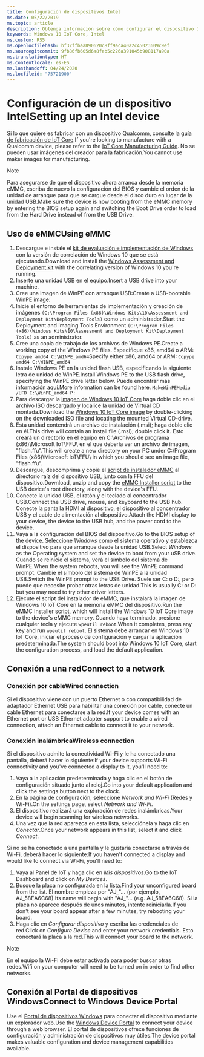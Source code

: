 ```yaml
---
title: Configuración de dispositivos Intel
ms.date: 05/22/2019
ms.topic: article
description: Obtenga información sobre cómo configurar el dispositivo Intel con Windows 10 IoT Core.
keywords: Windows 10 IoT Core, Intel
ms.custom: RS5
ms.openlocfilehash: bf32ffbaa890620c8ff9aca40a2c45023609c9ef
ms.sourcegitcommit: 9fb86fb605d6a8feb5c226a391045b908117a90a
ms.translationtype: HT
ms.contentlocale: es-ES
ms.lasthandoff: 04/24/2020
ms.locfileid: "75721900"
---
```

# <a name="setting-up-an-intel-device"></a><span data-ttu-id="6fcea-104">Configuración de un dispositivo Intel</span><span class="sxs-lookup"><span data-stu-id="6fcea-104">Setting up an Intel device</span></span>

<span data-ttu-id="6fcea-105">Si lo que quiere es fabricar con un dispositivo Qualcomm, consulte la [guía de fabricación de IoT Core](https://docs.microsoft.com/windows-hardware/manufacture/iot/iot-core-manufacturing-guide).</span><span class="sxs-lookup"><span data-stu-id="6fcea-105">If you're looking to manufacture with a Qualcomm device, please refer to the [IoT Core Manufacturing Guide](https://docs.microsoft.com/windows-hardware/manufacture/iot/iot-core-manufacturing-guide).</span></span> <span data-ttu-id="6fcea-106">No se pueden usar imágenes del creador para la fabricación.</span><span class="sxs-lookup"><span data-stu-id="6fcea-106">You cannot use maker images for manufacturing.</span></span>

> [!NOTE]
> <span data-ttu-id="6fcea-107">Para asegurarse de que el dispositivo ahora arranca desde la memoria eMMC, escriba de nuevo la configuración del BIOS y cambie el orden de la unidad de arranque para que se cargue desde el disco duro en lugar de la unidad USB.</span><span class="sxs-lookup"><span data-stu-id="6fcea-107">Make sure the device is now booting from the eMMC memory by entering the BIOS setup again and switching the Boot Drive order to load from the Hard Drive instead of from the USB Drive.</span></span>

## <a name="using-emmc"></a><span data-ttu-id="6fcea-108">Uso de eMMC</span><span class="sxs-lookup"><span data-stu-id="6fcea-108">Using eMMC</span></span>

1. <span data-ttu-id="6fcea-109">Descargue e instale el [kit de evaluación e implementación de Windows](https://docs.microsoft.com/windows-hardware/get-started/adk-install) con la versión de correlación de Windows 10 que se está ejecutando.</span><span class="sxs-lookup"><span data-stu-id="6fcea-109">Download and install the [Windows Assessment and Deployment kit](https://docs.microsoft.com/windows-hardware/get-started/adk-install) with the correlating version of Windows 10 you're running.</span></span>
2. <span data-ttu-id="6fcea-110">Inserte una unidad USB en el equipo.</span><span class="sxs-lookup"><span data-stu-id="6fcea-110">Insert a USB drive into your machine.</span></span>
3. <span data-ttu-id="6fcea-111">Cree una imagen de WinPE con arranque USB:</span><span class="sxs-lookup"><span data-stu-id="6fcea-111">Create a USB-bootable WinPE image:</span></span>
4. <span data-ttu-id="6fcea-112">Inicie el entorno de herramientas de implementación y creación de imágenes `(C:\Program Files (x86)\Windows Kits\10\Assessment and Deployment Kit\Deployment Tools)` como un administrador.</span><span class="sxs-lookup"><span data-stu-id="6fcea-112">Start the Deployment and Imaging Tools Environment `(C:\Program Files (x86)\Windows Kits\10\Assessment and Deployment Kit\Deployment Tools)` as an administrator.</span></span>
5. <span data-ttu-id="6fcea-113">Cree una copia de trabajo de los archivos de Windows PE.</span><span class="sxs-lookup"><span data-stu-id="6fcea-113">Create a working copy of the Windows PE files.</span></span> <span data-ttu-id="6fcea-114">Especifique x86, amd64 o ARM: `Copype amd64 C:\WINPE_amd64`</span><span class="sxs-lookup"><span data-stu-id="6fcea-114">Specify either x86, amd64 or ARM: `Copype amd64 C:\WINPE_amd64`</span></span>
6. <span data-ttu-id="6fcea-115">Instale Windows PE en la unidad flash USB, especificando la siguiente letra de unidad de WinPE.</span><span class="sxs-lookup"><span data-stu-id="6fcea-115">Install Windows PE to the USB flash drive, specifying the WinPE drive letter below.</span></span> <span data-ttu-id="6fcea-116">Puede encontrar más información [aquí](https://docs.microsoft.com/windows-hardware/manufacture/desktop/winpe-create-usb-bootable-drive).</span><span class="sxs-lookup"><span data-stu-id="6fcea-116">More information can be found [here](https://docs.microsoft.com/windows-hardware/manufacture/desktop/winpe-create-usb-bootable-drive).</span></span> `MakeWinPEMedia /UFD C:\WinPE_amd64 P:`
7. <span data-ttu-id="6fcea-117">Para descargar la [imagen de Windows 10 IoT Core](https://downloads.up-community.org/?post_type=wpdmpro&p=204&preview=true) haga doble clic en el archivo ISO descargado y localice la unidad de Virtual CD montada.</span><span class="sxs-lookup"><span data-stu-id="6fcea-117">Download the [Windows 10 IoT Core image](https://downloads.up-community.org/?post_type=wpdmpro&p=204&preview=true) by double-clicking on the downloaded ISO file and locating the mounted Virtual CD-drive.</span></span>
8. <span data-ttu-id="6fcea-118">Esta unidad contendrá un archivo de instalación (.msi); haga doble clic en él.</span><span class="sxs-lookup"><span data-stu-id="6fcea-118">This drive will contain an install file (.msi); double click it.</span></span> <span data-ttu-id="6fcea-119">Esto creará un directorio en el equipo en C:\Archivos de programa (x86)\Microsoft IoT\FFU\ en el que debería ver un archivo de imagen, "flash.ffu".</span><span class="sxs-lookup"><span data-stu-id="6fcea-119">This will create a new directory on your PC under C:\Program Files (x86)\Microsoft IoT\FFU\ in which you shoul d see an image file, "flash.ffu".</span></span>
9. <span data-ttu-id="6fcea-120">Descargue, descomprima y copie el [script de instalador eMMC](https://github.com/ms-iot/content/blob/develop/Resources/eMMCInstaller.zip) al directorio raíz del dispositivo USB, junto con la FFU del dispositivo.</span><span class="sxs-lookup"><span data-stu-id="6fcea-120">Download, unzip and copy the [eMMC Installer script](https://github.com/ms-iot/content/blob/develop/Resources/eMMCInstaller.zip) to the USB device's root directory, along with the device's FFU.</span></span>
10. <span data-ttu-id="6fcea-121">Conecte la unidad USB, el ratón y el teclado al concentrador USB.</span><span class="sxs-lookup"><span data-stu-id="6fcea-121">Connect the USB drive, mouse, and keyboard to the USB hub.</span></span> <span data-ttu-id="6fcea-122">Conecte la pantalla HDMI al dispositivo, el dispositivo al concentrador USB y el cable de alimentación al dispositivo.</span><span class="sxs-lookup"><span data-stu-id="6fcea-122">Attach the HDMI display to your device, the device to the USB hub, and the power cord to the device.</span></span>
11. <span data-ttu-id="6fcea-123">Vaya a la configuración del BIOS del dispositivo.</span><span class="sxs-lookup"><span data-stu-id="6fcea-123">Go to the BIOS setup of the device.</span></span> <span data-ttu-id="6fcea-124">Seleccione *Windows* como el sistema operativo y establezca el dispositivo para que arranque desde la unidad USB.</span><span class="sxs-lookup"><span data-stu-id="6fcea-124">Select *Windows* as the Operating system and set the device to boot from your uSB drive.</span></span> <span data-ttu-id="6fcea-125">Cuando se reinicie el sistema, verá el símbolo del sistema de WinPE.</span><span class="sxs-lookup"><span data-stu-id="6fcea-125">When the system reboots, you will see the WinPE command prompt.</span></span> <span data-ttu-id="6fcea-126">Cambie el símbolo del sistema de WinPE a la unidad USB.</span><span class="sxs-lookup"><span data-stu-id="6fcea-126">Switch the WinPE prompt to the USB Drive.</span></span> <span data-ttu-id="6fcea-127">Suele ser C: o D:, pero puede que necesite probar otras letras de unidad.</span><span class="sxs-lookup"><span data-stu-id="6fcea-127">This is usually C: or D: but you may need to try other driver letters.</span></span>
12. <span data-ttu-id="6fcea-128">Ejecute el script del instalador de eMMC, que instalará la imagen de Windows 10 IoT Core en la memoria eMMC del dispositivo.</span><span class="sxs-lookup"><span data-stu-id="6fcea-128">Run the eMMC Installer script, which will install the Windows 10 IoT Core image to the device's eMMC memory.</span></span> <span data-ttu-id="6fcea-129">Cuando haya terminado, presione cualquier tecla y ejecute `wpeutil reboot`.</span><span class="sxs-lookup"><span data-stu-id="6fcea-129">When it completes, press any key and run `wpeutil reboot`.</span></span> <span data-ttu-id="6fcea-130">El sistema debe arrancar en Windows 10 IoT Core, iniciar el proceso de configuración y cargar la aplicación predeterminada.</span><span class="sxs-lookup"><span data-stu-id="6fcea-130">The system should boot into Windows 10 IoT Core, start the configuration process, and load the default application.</span></span>

## <a name="connect-to-a-network"></a><span data-ttu-id="6fcea-131">Conexión a una red</span><span class="sxs-lookup"><span data-stu-id="6fcea-131">Connect to a network</span></span>

### <a name="wired-connection"></a><span data-ttu-id="6fcea-132">Conexión por cable</span><span class="sxs-lookup"><span data-stu-id="6fcea-132">Wired connection</span></span>
<span data-ttu-id="6fcea-133">Si el dispositivo viene con un puerto Ethernet o con compatibilidad de adaptador Ethernet USB para habilitar una conexión por cable, conecte un cable Ethernet para conectarse a la red.</span><span class="sxs-lookup"><span data-stu-id="6fcea-133">If your device comes with an Ethernet port or USB Ethernet adapter support to enable a wired connection, attach an Ethernet cable to connect it to your network.</span></span>

### <a name="wireless-connection"></a><span data-ttu-id="6fcea-134">Conexión inalámbrica</span><span class="sxs-lookup"><span data-stu-id="6fcea-134">Wireless connection</span></span>
<span data-ttu-id="6fcea-135">Si el dispositivo admite la conectividad Wi-Fi y le ha conectado una pantalla, deberá hacer lo siguiente:</span><span class="sxs-lookup"><span data-stu-id="6fcea-135">If your device supports Wi-Fi connectivity and you've connected a display to it, you'll need to:</span></span>

1. <span data-ttu-id="6fcea-136">Vaya a la aplicación predeterminada y haga clic en el botón de configuración situado junto al reloj.</span><span class="sxs-lookup"><span data-stu-id="6fcea-136">Go into your default application and click the settings button next to the clock.</span></span>
2. <span data-ttu-id="6fcea-137">En la página de configuración, seleccione _Network and Wi-Fi_ (Redes y Wi-Fi).</span><span class="sxs-lookup"><span data-stu-id="6fcea-137">On the settings page, select _Network and Wi-Fi_.</span></span>
3. <span data-ttu-id="6fcea-138">El dispositivo realizará una exploración de redes inalámbricas.</span><span class="sxs-lookup"><span data-stu-id="6fcea-138">Your device will begin scanning for wireless networks.</span></span>
4. <span data-ttu-id="6fcea-139">Una vez que la red aparezca en esta lista, selecciónela y haga clic en _Conectar_.</span><span class="sxs-lookup"><span data-stu-id="6fcea-139">Once your network appears in this list, select it and click _Connect_.</span></span>

<span data-ttu-id="6fcea-140">Si no se ha conectado a una pantalla y le gustaría conectarse a través de Wi-Fi, deberá hacer lo siguiente:</span><span class="sxs-lookup"><span data-stu-id="6fcea-140">If you haven't connected a display and would like to connect via Wi-Fi, you'll need to:</span></span>

1. <span data-ttu-id="6fcea-141">Vaya al Panel de IoT y haga clic en _Mis dispositivos_.</span><span class="sxs-lookup"><span data-stu-id="6fcea-141">Go to the IoT Dashboard and click on _My Devices_.</span></span>
2. <span data-ttu-id="6fcea-142">Busque la placa no configurada en la lista.</span><span class="sxs-lookup"><span data-stu-id="6fcea-142">Find your unconfigured board from the list.</span></span> <span data-ttu-id="6fcea-143">El nombre empieza por "AJ_"… (por ejemplo, AJ_58EA6C68).</span><span class="sxs-lookup"><span data-stu-id="6fcea-143">Its name will begin with "AJ_"... (e.g. AJ_58EA6C68).</span></span> <span data-ttu-id="6fcea-144">Si la placa no aparece después de unos minutos, intente reiniciarla.</span><span class="sxs-lookup"><span data-stu-id="6fcea-144">If you don't see your board appear after a few minutes, try rebooting your board.</span></span>
3. <span data-ttu-id="6fcea-145">Haga clic en _Configurar dispositivo_ y escriba las credenciales de red.</span><span class="sxs-lookup"><span data-stu-id="6fcea-145">Click on _Configure Device_ and enter your network credentials.</span></span> <span data-ttu-id="6fcea-146">Esto conectará la placa a la red.</span><span class="sxs-lookup"><span data-stu-id="6fcea-146">This will connect your board to the network.</span></span>

> [!NOTE]
> <span data-ttu-id="6fcea-147">En el equipo la Wi-Fi debe estar activada para poder buscar otras redes.</span><span class="sxs-lookup"><span data-stu-id="6fcea-147">Wifi on your computer will need to be turned on in order to find other networks.</span></span>

## <a name="connect-to-windows-device-portal"></a><span data-ttu-id="6fcea-148">Conexión al Portal de dispositivos Windows</span><span class="sxs-lookup"><span data-stu-id="6fcea-148">Connect to Windows Device Portal</span></span>

<span data-ttu-id="6fcea-149">Use el [Portal de dispositivos Windows](../manage-your-device/DevicePortal.md) para conectar el dispositivo mediante un explorador web.</span><span class="sxs-lookup"><span data-stu-id="6fcea-149">Use the [Windows Device Portal](../manage-your-device/DevicePortal.md) to connect your device through a web browser.</span></span> <span data-ttu-id="6fcea-150">El portal de dispositivos ofrece funciones de configuración y administración de dispositivos muy útiles.</span><span class="sxs-lookup"><span data-stu-id="6fcea-150">The device portal makes valuable configuration and device management capabilities available.</span></span> 


